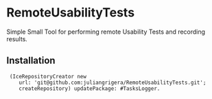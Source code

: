 # RemoteUsabilityTests
Simple Small Tool for performing remote Usability Tests and recording results.

## Installation
```smalltalk
 (IceRepositoryCreator new
  	url: 'git@github.com:juliangrigera/RemoteUsabilityTests.git';
  	createRepository) updatePackage: #TasksLogger.
```
